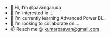 - 👋 Hi, I’m @pavangaruda
- 👀 I’m interested in ...
- 🌱 I’m currently learning Advanced Power BI...
- 💞️ I’m looking to collaborate on ...
- 📫 Reach me @ kumarpaavan@gmail.com

<!---
pavangaruda/pavangaruda is a ✨ special ✨ repository because its `README.md` (this file) appears on your GitHub profile.
You can click the Preview link to take a look at your changes.
--->
